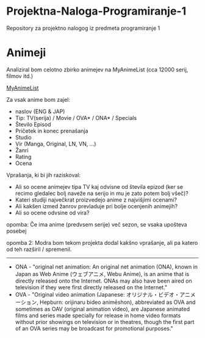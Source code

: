 # Projektna-Naloga-Programiranje-1
Repository za projektno nalogog iz predmeta programiranje 1

Animeji
==================

Analiziral bom celotno zbirko animejev na MyAnimeList (cca 12000 serij, filmov itd.)

[MyAnimeList](https://myanimelist.net/)

Za vsak anime bom zajel:
- naslov (ENG & JAP)
- Tip: TV(serija) / Movie / OVA* / ONA* / Specials
- Število Episod
- Pričetek in konec prenašanja
- Studio
- Vir (Manga, Original, LN, VN, ...)
- Žanri
- Rating 
- Ocena


Vprašanja, ki bi jih raziskoval:
- Ali so ocene animejev tipa TV kaj odvisne od števila epizod (ker se recimo gledalec bolj naveže na serijo in mu je zato potem bolj všeč)?
- Kateri studiji največkrat proizvedejo anime z najvišjimi ocenami?
- Ali kakšen izmed žanrov prevladuje pri bolje ocenjenih animejih?
- Ali so ocene odvsine od vira?

opomba: Če ima anime (predvsem serije) več sezon, se vsaka upošteva posebej 

opomba 2: Modra bom tekom projekta dodal kakšno vprašanje, ali pa katero od teh razširil / spremenil.
_____________________________________________________________________________________________

* ONA - "original net animation: An original net animation (ONA), known in Japan as Web Anime (ウェブアニメ, Webu Anime), is an anime that is directly released onto the Internet. ONAs may also have been aired on television if they were first directly released on the Internet."
* OVA - "Original video animation (Japanese: オリジナル・ビデオ・アニメーション, Hepburn: orijinaru bideo animēshon), abbreviated as OVA and sometimes as OAV (original animation video), are Japanese animated films and series made specially for release in home video formats without prior showings on television or in theatres, though the first part of an OVA series may be broadcast for promotional purposes."

